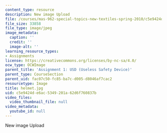 ```yaml
---
content_type: resource
description: New image Upload
file: /courses/mas-962-special-topics-new-textiles-spring-2010/c5e9424de6ac5349201a62d6f760837b_helmet.jpg
file_size: 33858
file_type: image/jpeg
image_metadata:
  caption: ''
  credit: ''
  image-alt: ''
learning_resource_types:
- Assignments
license: https://creativecommons.org/licenses/by-nc-sa/4.0/
ocw_type: OCWImage
parent_title: 'Assignment 1: USD (Useless Safety Device)'
parent_type: CourseSection
parent_uid: fac07c50-fc85-ba7c-d005-d8046af7cac2
resourcetype: Image
title: helmet.jpg
uid: c5e9424d-e6ac-5349-201a-62d6f760837b
video_files:
  video_thumbnail_file: null
video_metadata:
  youtube_id: null
---
```

New image Upload